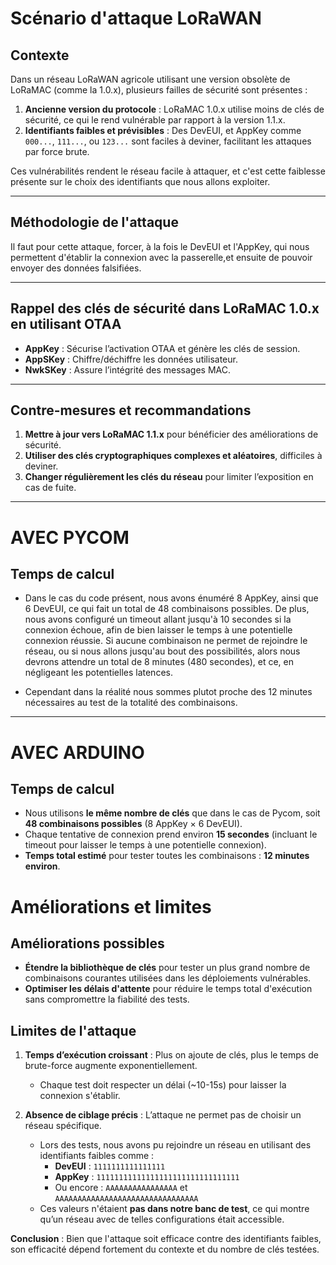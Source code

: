 # Scénario d'attaque LoRaWAN

## Contexte
Dans un réseau LoRaWAN agricole utilisant une version obsolète de LoRaMAC (comme la 1.0.x), plusieurs failles de sécurité sont présentes :  
1. **Ancienne version du protocole** : LoRaMAC 1.0.x utilise moins de clés de sécurité, ce qui le rend vulnérable par rapport à la version 1.1.x.  
2. **Identifiants faibles et prévisibles** : Des DevEUI, et AppKey comme `000...`, `111...`, ou `123...` sont faciles à deviner, facilitant les attaques par force brute.  

Ces vulnérabilités rendent le réseau facile à attaquer, et c'est cette faiblesse présente sur le choix des identifiants que nous allons exploiter.

---

## Méthodologie de l'attaque
Il faut pour cette attaque, forcer, à la fois le DevEUI et l'AppKey, qui nous permettent d'établir la connexion avec la passerelle,et ensuite de pouvoir envoyer des données falsifiées.

---

## Rappel des clés de sécurité dans LoRaMAC 1.0.x en utilisant OTAA
- **AppKey** : Sécurise l’activation OTAA et génère les clés de session.
- **AppSKey** : Chiffre/déchiffre les données utilisateur.
- **NwkSKey** : Assure l’intégrité des messages MAC.

---

## Contre-mesures et recommandations
1. **Mettre à jour vers LoRaMAC 1.1.x** pour bénéficier des améliorations de sécurité.
2. **Utiliser des clés cryptographiques complexes et aléatoires**, difficiles à deviner.
3. **Changer régulièrement les clés du réseau** pour limiter l’exposition en cas de fuite.

---

# AVEC PYCOM

## Temps de calcul
- Dans le cas du code présent, nous avons énuméré 8 AppKey, ainsi que 6 DevEUI, ce qui fait un total de 48 combinaisons possibles.
De plus, nous avons configuré un timeout allant jusqu'à 10 secondes si la connexion échoue, afin de bien laisser le temps à une potentielle connexion réussie.
Si aucune combinaison ne permet de rejoindre le réseau, ou si nous allons jusqu'au bout des possibilités, alors nous devrons attendre un total de 8 minutes (480 secondes), et ce, en négligeant les potentielles latences.

- Cependant dans la réalité nous sommes plutot proche des 12 minutes nécessaires au test de la totalité des combinaisons.



---

# AVEC ARDUINO

## Temps de calcul
- Nous utilisons **le même nombre de clés** que dans le cas de Pycom, soit **48 combinaisons possibles** (8 AppKey × 6 DevEUI).  
- Chaque tentative de connexion prend environ **15 secondes** (incluant le timeout pour laisser le temps à une potentielle connexion).  
- **Temps total estimé** pour tester toutes les combinaisons : **12 minutes environ**.  



# Améliorations et limites  

## Améliorations possibles  
- **Étendre la bibliothèque de clés** pour tester un plus grand nombre de combinaisons courantes utilisées dans les déploiements vulnérables.  
- **Optimiser les délais d'attente** pour réduire le temps total d'exécution sans compromettre la fiabilité des tests.  

## Limites de l'attaque  
1. **Temps d’exécution croissant** : Plus on ajoute de clés, plus le temps de brute-force augmente exponentiellement.  
   - Chaque test doit respecter un délai (~10-15s) pour laisser la connexion s'établir.  

2. **Absence de ciblage précis** : L’attaque ne permet pas de choisir un réseau spécifique.  
   - Lors des tests, nous avons pu rejoindre un réseau en utilisant des identifiants faibles comme :  
     - **DevEUI** : `1111111111111111`  
     - **AppKey** : `11111111111111111111111111111111`  
     - Ou encore : `AAAAAAAAAAAAAAAA` et `AAAAAAAAAAAAAAAAAAAAAAAAAAAAAAAA`  
   - Ces valeurs n'étaient **pas dans notre banc de test**, ce qui montre qu’un réseau avec de telles configurations était accessible.  

**Conclusion** : Bien que l'attaque soit efficace contre des identifiants faibles, son efficacité dépend fortement du contexte et du nombre de clés testées.  

